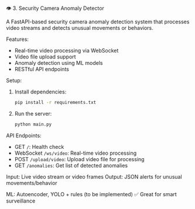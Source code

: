 👁️ 3. Security Camera Anomaly Detector

A FastAPI-based security camera anomaly detection system that processes video streams and detects unusual movements or behaviors.

Features:
- Real-time video processing via WebSocket
- Video file upload support
- Anomaly detection using ML models
- RESTful API endpoints

Setup:
1. Install dependencies:
   ```bash
   pip install -r requirements.txt
   ```

2. Run the server:
   ```bash
   python main.py
   ```

API Endpoints:
- GET `/`: Health check
- WebSocket `/ws/video`: Real-time video processing
- POST `/upload/video`: Upload video file for processing
- GET `/anomalies`: Get list of detected anomalies

Input: Live video stream or video frames
Output: JSON alerts for unusual movements/behavior

ML: Autoencoder, YOLO + rules (to be implemented)
✅ Great for smart surveillance